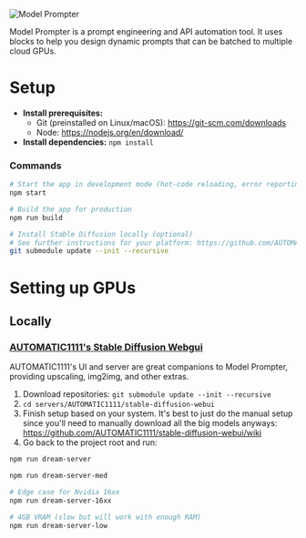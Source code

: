 ![Model Prompter](https://user-images.githubusercontent.com/110780894/193438704-61face5c-08a9-4a3e-8951-993b62293856.jpeg)

Model Prompter is a prompt engineering and API automation tool. It uses blocks to help you design dynamic prompts that can be batched to multiple cloud GPUs.

# Setup

- **Install prerequisites:**
  - Git (preinstalled on Linux/macOS): https://git-scm.com/downloads
  - Node: https://nodejs.org/en/download/
- **Install dependencies:** `npm install`

### Commands

```bash
# Start the app in development mode (hot-code reloading, error reporting, etc.)
npm start

# Build the app for production
npm run build

# Install Stable Diffusion locally (optional)
# See further instructions for your platform: https://github.com/AUTOMATIC1111/stable-diffusion-webui
git submodule update --init --recursive
```




# Setting up GPUs
## Locally
### [AUTOMATIC1111's Stable Diffusion Webgui](https://github.com/AUTOMATIC1111/stable-diffusion-webui/wiki)

AUTOMATIC1111's UI and server are great companions to Model Prompter, providing upscaling, img2img, and other extras.

1. Download repositories: `git submodule update --init --recursive`
2. `cd servers/AUTOMATIC1111/stable-diffusion-webui`
3. Finish setup based on your system. It's best to just do the manual setup since you'll need to manually download all the big models anyways: https://github.com/AUTOMATIC1111/stable-diffusion-webui/wiki
4. Go back to the project root and run:

```bash
npm run dream-server

npm run dream-server-med

# Edge case for Nvidia 16xx
npm run dream-server-16xx

# 4GB VRAM (slow but will work with enough RAM)
npm run dream-server-low
```
